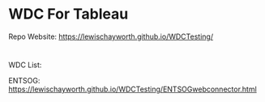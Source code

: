 # WDC For Tableau
Repo Website: https://lewischayworth.github.io/WDCTesting/
#
WDC List:

ENTSOG: https://lewischayworth.github.io/WDCTesting/ENTSOGwebconnector.html
